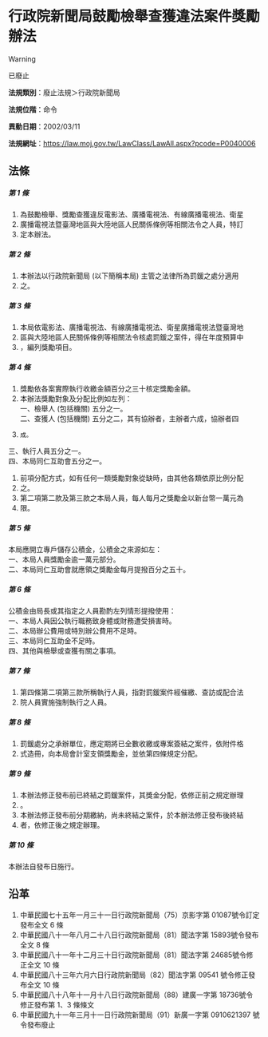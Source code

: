 # 行政院新聞局鼓勵檢舉查獲違法案件獎勵辦法


> [!WARNING]
> 已廢止


**法規類別**：廢止法規＞行政院新聞局

**法規位階**：命令

**異動日期**：2002/03/11  

**法規網址**：https://law.moj.gov.tw/LawClass/LawAll.aspx?pcode=P0040006



## 法條
##### 第 1 條
1. 為鼓勵檢舉、獎勵查獲違反電影法、廣播電視法、有線廣播電視法、衛星
1. 廣播電視法暨臺灣地區與大陸地區人民關係條例等相關法令之人員，特訂
1. 定本辦法。

##### 第 2 條
1. 本辦法以行政院新聞局 (以下簡稱本局) 主管之法律所為罰鍰之處分適用
1. 之。

##### 第 3 條
1. 本局依電影法、廣播電視法、有線廣播電視法、衛星廣播電視法暨臺灣地
1. 區與大陸地區人民關係條例等相關法令核處罰鍰之案件，得在年度預算中
1. ，編列獎勵項目。

##### 第 4 條
1. 獎勵依各案實際執行收繳金額百分之三十核定獎勵金額。
1. 本辦法獎勵對象及分配比例如左列：  
一、檢舉人 (包括機關) 五分之一。  
二、查獲人 (包括機關) 五分之二，其有協辦者，主辦者六成，協辦者四
1.     成。  
三、執行人員五分之一。  
四、本局同仁互助會五分之一。
1. 前項分配方式，如有任何一類獎勵對象從缺時，由其他各類依原比例分配
1. 之。
1. 第二項第二款及第三款之本局人員，每人每月之獎勵金以新台幣一萬元為
1. 限。

##### 第 5 條
本局應開立專戶儲存公積金，公積金之來源如左：  
一、本局人員獎勵金逾一萬元部分。  
二、本局同仁互助會就應領之獎勵金每月提撥百分之五十。

##### 第 6 條
公積金由局長或其指定之人員勘酌左列情形提撥使用：  
一、本局人員因公執行職務致身體或財務遭受損害時。  
二、本局辦公費用或特別辦公費用不足時。  
三、本局同仁互助金不足時。  
四、其他與檢舉或查獲有關之事項。

##### 第 7 條
1. 第四條第二項第三款所稱執行人員，指對罰鍰案件經催繳、查訪或配合法
1. 院人員實施強制執行之人員。

##### 第 8 條
1. 罰鍰處分之承辦單位，應定期將已全數收繳或專案簽結之案件，依附件格
1. 式造冊，向本局會計室支領獎勵金，並依第四條規定分配。

##### 第 9 條
1. 本辦法修正發布前已終結之罰鍰案件，其獎金分配，依修正前之規定辦理
1. 。
1. 本辦法修正發布前分期繳納，尚未終結之案件，於本辦法修正發布後終結
1. 者，依修正後之規定辦理。

##### 第 10 條
本辦法自發布日施行。

## 沿革
1. 中華民國七十五年一月三十一日行政院新聞局（75）京影字第 01087號令訂定發布全文 6  條
1. 中華民國八十一年八月二十八日行政院新聞局（81）聞法字第 15893號令發布全文 8  條
1. 中華民國八十一年十二月三十日行政院新聞局（81）聞法字第 24685號令修正全文 10 條
1. 中華民國八十三年六月六日行政院新聞局（82）聞法字第 09541  號令修正發布全文 10 條
1. 中華民國八十八年十一月十八日行政院新聞局（88）建廣一字第 18736號令修正發布第 1、3 條條文
1. 中華民國九十一年三月十一日行政院新聞局（91）新廣一字第 0910621397 號令發布廢止
